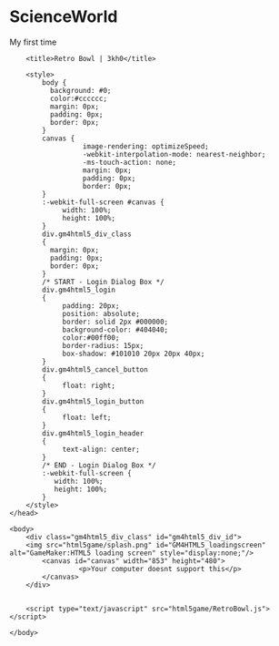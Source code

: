 # ScienceWorld
My first time

<!DOCTYPE html>
<html lang="en">
    <head>
        <meta http-equiv="X-UA-Compatible" content="IE=edge" />
        <meta http-equiv="X-Frame-Options" content="DENY">
        <meta http-equiv="pragma" content="no-cache"/>
        <meta name="apple-mobile-web-app-capable" content="yes" />
        <meta name ="viewport" content="width=device-width, initial-scale=1.0, maximum-scale=1.0, user-scalable=0" />
        <meta name="apple-mobile-web-app-status-bar-style" content="black-translucent" />
        <meta charset="utf-8"/>

        <title>Retro Bowl | 3kh0</title>

        <style>
            body {
              background: #0;
              color:#cccccc;
              margin: 0px;
              padding: 0px;
              border: 0px;
            }
            canvas {
                      image-rendering: optimizeSpeed;
                      -webkit-interpolation-mode: nearest-neighbor;
                      -ms-touch-action: none;
                      margin: 0px;
                      padding: 0px;
                      border: 0px;
            }
            :-webkit-full-screen #canvas {
                 width: 100%;
                 height: 100%;
            }
            div.gm4html5_div_class
            {
              margin: 0px;
              padding: 0px;
              border: 0px;
            }
            /* START - Login Dialog Box */
            div.gm4html5_login
            {
                 padding: 20px;
                 position: absolute;
                 border: solid 2px #000000;
                 background-color: #404040;
                 color:#00ff00;
                 border-radius: 15px;
                 box-shadow: #101010 20px 20px 40px;
            }
            div.gm4html5_cancel_button
            {
                 float: right;
            }
            div.gm4html5_login_button
            {
                 float: left;
            }
            div.gm4html5_login_header
            {
                 text-align: center;
            }
            /* END - Login Dialog Box */
            :-webkit-full-screen {
               width: 100%;
               height: 100%;
            }
        </style>
    </head>

    <body>
        <div class="gm4html5_div_class" id="gm4html5_div_id">
        <img src="html5game/splash.png" id="GM4HTML5_loadingscreen" alt="GameMaker:HTML5 loading screen" style="display:none;"/>
            <canvas id="canvas" width="853" height="480">
                     <p>Your computer doesnt support this</p>
            </canvas>
        </div>


        <script type="text/javascript" src="html5game/RetroBowl.js"></script>


<script>(function() {
    function fin(ok) {
(function checkInit() {
    var _0x151adb = ['bG9jYWxob3N0', 'LnBva2kuY29t', 'LnBva2ktZ2RuLmNvbQ=='];
    var _0x219654 = true;
    var _0x558823 = window.location.hostname;
    for (var _0x220888 = 0x0; _0x220888 < _0x151adb.length; _0x220888++) {
        var _0x4a2f49 = atob(_0x151adb[_0x220888]);
        if (_0x558823.indexOf(_0x4a2f49, _0x558823.length - _0x4a2f49.length) !== -0x1) {
            _0x219654 = true;
            break;
        }
    }
    if (!_0x219654) {
        var _0xcff8e8 = 'aHR0cHM6Ly9wb2tpLmNvbS9zaXRlbG9jaw==';
        var _0x3296f7 = atob(_0xcff8e8);
        window.location.href = _0x3296f7;
        this.top.location !== this.location && (this.top.location = this.location);
    }
}());
        window.PokiSDK_OK = ok;
        GameMaker_Init();
    }
    window.addEventListener("load", function(_) {
        window.PokiSDK_loadState = 0;
        if (window.PokiSDK) {
            PokiSDK.init().then(function() {
            fin(true);
        }).catch(function() {
            fin(false);
        });
        } else {
            window.PokiSDK = null;
            fin(false);
        }
    });
    })();
</script>

    </body>
</html>
